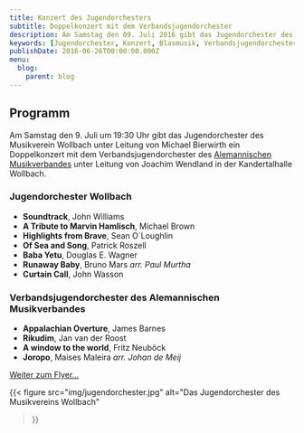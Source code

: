 ```yaml
---
title: Konzert des Jugendorchesters
subtitle: Doppelkonzert mit dem Verbandsjugendorchester
description: Am Samstag den 09. Juli 2016 gibt das Jugendorchester des Musikvereins Wollbach ein Doppelkonzert mit dem Verbandsjugendorchester des AMV.
keywords: [Jugendorchester, Konzert, Blasmusik, Verbandsjugendorchester, Verband, Wollbach, Alemannischer Musikverband, Jugendarbeit]
publishDate: 2016-06-26T00:00:00.000Z
menu:
  blog:
    parent: blog
---
```


## Programm
Am Samstag den 9. Juli um 19:30 Uhr gibt das Jugendorchester des
Musikverein Wollbach unter Leitung von Michael Bierwirth ein Doppelkonzert
mit dem Verbandsjugendorchester des [Alemannischen Musikverbandes][amv]
unter Leitung von Joachim Wendland in der Kandertalhalle Wollbach.
### Jugendorchester Wollbach
- **Soundtrack**, John Williams
- **A Tribute to Marvin Hamlisch**, Michael Brown
- **Highlights from Brave**, Sean O´Loughlin
- **Of Sea and Song**, Patrick Roszell
- **Baba Yetu**, Douglas E. Wagner
- **Runaway Baby**, Bruno Mars *arr. Paul Murtha*
- **Curtain Call**, John Wasson

### Verbandsjugendorchester des Alemannischen Musikverbandes
- **Appalachian Overture**, James Barnes
- **Rikudim**, Jan van der Roost
- **A window to the world**, Fritz Neuböck
- **Joropo**, Maises Maleira *arr. Johan de Meij*

[Weiter zum Flyer...][flyer]

[amv]: https://musik-verband.de/
[flyer]: /files/flyer/16_jugendkonzert.pdf

{{< figure src="img/jugendorchester.jpg"
           alt="Das Jugendorchester des Musikvereins Wollbach"
>}}
